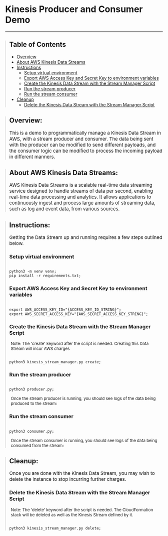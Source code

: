 <h1>Kinesis Producer and Consumer Demo</h1>
<hr>

<div style="border-left: 1px solid #ccc; padding-left: 12px;">
<h2>Table of Contents</h2>
<ul>
    <li><a href="#overview">Overview</a></li>
    <li><a href="#about-aws-kinesis-data-streams">About AWS Kinesis Data Streams</a></li>
    <li><a href="#instructions">Instructions</a>
        <ul>
            <li><a href="#setup-virtual-environment">Setup virtual environment</a></li>
            <li><a href="#export-aws-access-key-and-secret-key-to-environment-variables">Export AWS Access Key and Secret Key to environment variables</a></li>
            <li><a href="#create-the-kinesis-data-stream-with-the-stream-manager-script">Create the Kinesis Data Stream with the Stream Manager Script</a></li>
            <li><a href="#run-the-stream-producer">Run the stream producer</a></li>
            <li><a href="#run-the-stream-consumer">Run the stream consumer</a></li>
        </ul>
    </li>
    <li><a href="#cleanup">Cleanup</a>
        <ul>
            <li><a href="#delete-the-kinesis-data-stream-with-the-stream-manager-script">Delete the Kinesis Data Stream with the Stream Manager Script</a></li>
        </ul>
    </li>
</ul>
</div>

<div style="border-left: 1px solid #ccc; padding-left: 12px;" id="overview">
<h2>Overview:</h2>
<p style="font-size: 15px">
This is a demo to programmatically manage a Kinesis Data Stream in AWS, with a stream producer and consumer.
The data being sent with the producer can be modified to send different payloads, and the consumer logic
can be modified to process the incoming payload in different manners.
</p>
</div>

<div style="border-left: 1px solid #ccc; padding-left: 12px;" id="about-aws-kinesis-data-streams">
<h2>About AWS Kinesis Data Streams:</h2>
<p style="font-size: 15px">
AWS Kinesis Data Streams is a scalable real-time data streaming service designed to handle streams of data per second, enabling real-time data processing and analytics. It allows applications to continuously ingest and process large amounts of streaming data, such as log and event data, from various sources.
</p>
</div>

<div style="border-left: 1px solid #ccc; padding-left: 12px;" id="instructions">
<h2>Instructions:</h2>

<p style="font-size: 15px">
Getting the Data Stream up and running requires a few steps outlined below.
</p>

<h3 id="setup-virtual-environment">
Setup virtual environment
</h3>
<pre><code class="language-bash">
python3 -m venv venv;
pip install -r requirements.txt;
</code></pre>

<h3 id="export-aws-access-key-and-secret-key-to-environment-variables">
Export AWS Access Key and Secret Key to environment variables
</h3>
<pre><code class="language-bash">
export AWS_ACCESS_KEY_ID="{ACCESS_KEY_ID_STRING}";
export AWS_SECRET_ACCESS_KEY="{AWS_SECRET_ACCESS_KEY_STRING}";
</code></pre>

<h3 id="create-the-kinesis-data-stream-with-the-stream-manager-script">
Create the Kinesis Data Stream with the Stream Manager Script
</h3>
<p style="font-size: 13px; padding-left: 5px;">
Note: The 'create' keyword after the script is needed. Creating this Data Stream will incur AWS charges
</p>
<pre><code class="language-bash">
python3 kinesis_stream_manager.py create;
</code></pre>

<h3 id="run-the-stream-producer">
Run the stream producer
</h3>
<pre><code class="language-bash">
python3 producer.py;
</code></pre>
<p style="font-size: 13px; padding-left: 5px;">
Once the stream producer is running, you should see logs of the data being produced to the stream:
</p>

<h3 id="run-the-stream-consumer">
Run the stream consumer
</h3>
<pre><code class="language-bash">
python3 consumer.py;
</code></pre>
<p style="font-size: 13px; padding-left: 5px;">
Once the stream consumer is running, you should see logs of the data being consumed from the stream:
</p>

</div>

<div style="border-left: 1px solid #ccc; padding-left: 12px;" id="cleanup">
<h2>Cleanup:</h2>
<p style="font-size: 15px">
Once you are done with the Kinesis Data Stream, you may wish to delete the instance to stop incurring further charges.
</p>

<h3 id="delete-the-kinesis-data-stream-with-the-stream-manager-script">
Delete the Kinesis Data Stream with the Stream Manager Script
</h3>
<p style="font-size: 13px; padding-left: 5px;">
Note: The 'delete' keyword after the script is needed. The CloudFormation stack will be deleted as well as the Kinesis Stream defined by it.
</p>
<pre><code class="language-bash">
python3 kinesis_stream_manager.py delete;
</code></pre>

</div>
